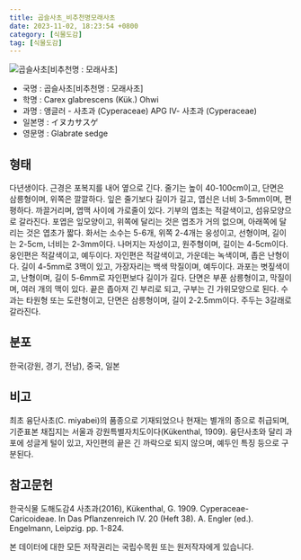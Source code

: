 ```yaml
---
title: 곱슬사초_비추천명모래사초
date: 2023-11-02, 18:23:54 +0800
category: [식물도감]
tag: [식물도감]
---
```




![곱슬사초[비추천명 : 모래사초]](http://www.nature.go.kr/fileUpload/plants/basic/Cyperaceae/Carex/5268/5268_1_th2.jpg)
- 국명 : 곱슬사초[비추천명 : 모래사초]
- 학명 : Carex glabrescens (Kük.) Ohwi
- 과명 : 앵글러 - 사초과 (Cyperaceae) APG Ⅳ- 사초과 (Cyperaceae)
- 일본명 : イヌカサスゲ
- 영문명 : Glabrate sedge


## 형태
다년생이다. 근경은 포복지를 내어 옆으로 긴다. 줄기는 높이 40-100cm이고, 단면은 삼릉형이며, 위쪽은 깔깔하다. 잎은 줄기보다 길이가 길고, 엽신은 너비 3-5mm이며, 편평하다. 까끌거리며, 엽맥 사이에 가로줄이 있다. 기부의 엽초는 적갈색이고, 섬유모양으로 갈라진다. 포엽은 잎모양이고, 위쪽에 달리는 것은 엽초가 거의 없으며, 아래쪽에 달리는 것은 엽초가 짧다. 화서는 소수는 5-6개, 위쪽 2-4개는 웅성이고, 선형이며, 길이는 2-5cm, 너비는 2-3mm이다. 나머지는 자성이고, 원주형이며, 길이는 4-5cm이다. 웅인편은 적갈색이고, 예두이다. 자인편은 적갈색이고, 가운데는 녹색이며, 좁은 난형이다. 길이 4-5mm로 3맥이 있고, 가장자리는 백색 막질이며, 예두이다. 과포는 볏짚색이고, 난형이며, 길이 5-6mm로 자인편보다 길이가 길다. 단면은 부푼 삼릉형이고, 막질이며, 여러 개의 맥이 있다. 끝은 좁아져 긴 부리로 되고, 구부는 긴 가위모양으로 된다. 수과는 타원형 또는 도란형이고, 단면은 삼릉형이며, 길이 2-2.5mm이다. 주두는 3갈래로 갈라진다.
## 분포
한국(강원, 경기, 전남), 중국, 일본
## 비고
최초 융단사초(C. miyabei)의 품종으로 기재되었으나 현재는 별개의 종으로 취급되며, 기준표본 채집지는 서울과 강원특별자치도이다(Kükenthal, 1909). 융단사초와 달리 과포에 성글게 털이 있고, 자인편의 끝은 긴 까락으로 되지 않으며, 예두인 특징 등으로 구분된다.
## 참고문헌
한국식물 도해도감4 사초과(2016), Kükenthal, G. 1909. Cyperaceae-Caricoideae. In Das Pflanzenreich IV. 20 (Heft 38). A. Engler (ed.). Engelmann, Leipzig. pp. 1-824.






본 데이터에 대한 모든 저작권리는 국립수목원 또는 원저작자에게 있습니다.
